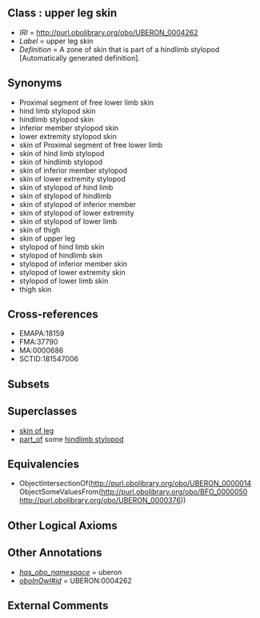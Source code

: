 
## Class : upper leg skin

 * *IRI* = http://purl.obolibrary.org/obo/UBERON_0004262
 * *Label* = upper leg skin
 * *Definition* = A zone of skin that is part of a hindlimb stylopod [Automatically generated definition].

## Synonyms

 * Proximal segment of free lower limb skin
 * hind limb stylopod skin
 * hindlimb stylopod skin
 * inferior member stylopod skin
 * lower extremity stylopod skin
 * skin of Proximal segment of free lower limb
 * skin of hind limb stylopod
 * skin of hindlimb stylopod
 * skin of inferior member stylopod
 * skin of lower extremity stylopod
 * skin of stylopod of hind limb
 * skin of stylopod of hindlimb
 * skin of stylopod of inferior member
 * skin of stylopod of lower extremity
 * skin of stylopod of lower limb
 * skin of thigh
 * skin of upper leg
 * stylopod of hind limb skin
 * stylopod of hindlimb skin
 * stylopod of inferior member skin
 * stylopod of lower extremity skin
 * stylopod of lower limb skin
 * thigh skin

## Cross-references

 * EMAPA:18159
 * FMA:37790
 * MA:0000686
 * SCTID:181547006

## Subsets


## Superclasses

 * [skin of leg](../../UBERON/11/UBERON_0001511.md)
 * [part_of](../../BFO/50/BFO_0000050.md) some [hindlimb stylopod](../../UBERON/76/UBERON_0000376.md)

## Equivalencies

 * ObjectIntersectionOf(<http://purl.obolibrary.org/obo/UBERON_0000014> ObjectSomeValuesFrom(<http://purl.obolibrary.org/obo/BFO_0000050> <http://purl.obolibrary.org/obo/UBERON_0000376>))

## Other Logical Axioms


## Other Annotations

 * *[has_obo_namespace](../../ce/oboInOwl#hasOBONamespace.md)* = uberon
 * *[oboInOwl#id](../../id/oboInOwl#id.md)* = UBERON:0004262

## External Comments

